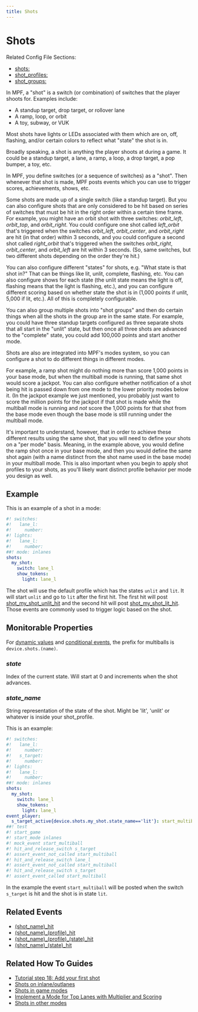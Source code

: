 ```yaml
---
title: Shots
---
```


# Shots


Related Config File Sections:

* [shots:](../../config/shots.md)
* [shot_profiles:](../../config/shot_profiles.md)
* [shot_groups:](../../config/shot_groups.md)

In MPF, a "shot" is a switch (or combination) of switches that the
player shoots for. Examples include:

* A standup target, drop target, or rollover lane
* A ramp, loop, or orbit
* A toy, subway, or VUK

Most shots have lights or LEDs associated with them which are on, off,
flashing, and/or certain colors to reflect what "state" the shot is
in.

Broadly speaking, a shot is anything the player shoots at during a game.
It could be a standup target, a lane, a ramp, a loop, a drop target, a
pop bumper, a toy, etc.

In MPF, you define switches (or a sequence of switches) as a "shot".
Then whenever that shot is made, MPF posts events which you can use to
trigger scores, achievements, shows, etc.

Some shots are made up of a single switch (like a standup target). But
you can also configure shots that are only considered to be hit based on
series of switches that must be hit in the right order within a certain
time frame. For example, you might have an orbit shot with three
switches: *orbit_left*, *orbit_top*, and *orbit_right*. You could
configure one shot called *left_orbit* that's triggered when the
switches *orbit_left*, *orbit_center*, and *orbit_right* are hit (in
that order) within 3 seconds, and you could configure a second shot
called *right_orbit* that's triggered when the switches *orbit_right*,
*orbit_center*, and *orbit_left* are hit within 3 seconds. (So, same
switches, but two different shots depending on the order they're hit.)

You can also configure different "states" for shots, e.g. "What state
is that shot in?" That can be things like lit, unlit, complete,
flashing, etc. You can also configure shows for each state (the unlit
state means the light is off, flashing means that the light is flashing,
etc.), and you can configure different scoring based on whether state
the shot is in (1,000 points if unlit, 5,000 if lit, etc.). All of this
is completely configurable.

You can also group multiple shots into "shot groups" and then do
certain things when all the shots in the group are in the same state.
For example, you could have three standup targets configured as three
separate shots that all start in the "unlit" state, but then once all
three shots are advanced to the "complete" state, you could add
100,000 points and start another mode.

Shots are also are integrated into MPF's modes system, so you can
configure a shot to do different things in different modes.

For example, a ramp shot might do nothing more than score 1,000 points
in your base mode, but when the multiball mode is running, that same
shot would score a jackpot. You can also configure whether notification
of a shot being hit is passed down from one mode to the lower priority
modes below it. (In the jackpot example we just mentioned, you probably
just want to score the million points for the jackpot if that shot is
made while the multiball mode is running and *not* score the 1,000
points for that shot from the base mode even though the base mode is
still running under the multiball mode.

It's important to understand, however, that in order to achieve these different results using the same shot, that you will need to define your shots on a "per mode" basis. Meaning, in the example above, you would define the ramp shot once in your base mode, and then you would define the same shot again (with a name distinct from the shot name used in the base mode) in your multiball mode. This is also important when you begin to apply shot profiles to your shots, as you'll likely want distinct profile behavior per mode you design as well.

## Example

This is an example of a shot in a mode:

``` yaml
#! switches:
#!   lane_l:
#!     number:
#! lights:
#!   lane_l:
#!     number:
##! mode: inlanes
shots:
  my_shot:
    switch: lane_l
    show_tokens:
      light: lane_l
```

The shot will use the default profile which has the states `unlit` and
`lit`. It will start `unlit` and go to `lit` after the first hit. The
first hit will post
[shot_my_shot_unlit_hit](../../events/shot_state_hit.md) and the second hit will post
[shot_my_shot_lit_hit](../../events/shot_state_hit.md). Those events are commonly used to trigger logic based on
the shot.

## Monitorable Properties

For
[dynamic values](../../config/instructions/dynamic_values.md) and
[conditional events](../../events/overview/conditional.md), the prefix for multiballs is `device.shots.(name)`.

### *state*

Index of the current state. Will start at 0 and increments when the shot advances.

### *state_name*

String representation of the state of the shot. Might be 'lit',
'unlit' or whatever is inside your shot_profile.

This is an example:

``` yaml
#! switches:
#!   lane_l:
#!     number:
#!   s_target:
#!     number:
#! lights:
#!   lane_l:
#!     number:
##! mode: inlanes
shots:
  my_shot:
    switch: lane_l
    show_tokens:
      light: lane_l
event_player:
  s_target_active{device.shots.my_shot.state_name=='lit'}: start_multiball
##! test
#! start_game
#! start_mode inlanes
#! mock_event start_multiball
#! hit_and_release_switch s_target
#! assert_event_not_called start_multiball
#! hit_and_release_switch lane_l
#! assert_event_not_called start_multiball
#! hit_and_release_switch s_target
#! assert_event_called start_multiball
```

In the example the event `start_multiball` will be posted when the
switch `s_target` is hit and the shot is in state `lit`.

## Related Events

* [(shot_name)_hit](../../events/shot_hit.md)
* [(shot_name)\_(profile)_hit](../../events/shot_profile_hit.md)
* [(shot_name)\_(profile)\_(state)_hit](../../events/shot_profile_state_hit.md)
* [(shot_name)\_(state)_hit](../../events/shot_state_hit.md)

## Related How To Guides

* [Tutorial step 18: Add your first shot](../../tutorial/18_shots.md)
* [Shots on inlane/outlanes](../../mechs/switches/rollover_switches.md)
* [Shots in game modes](../../cookbook/multiple_timed_shots.md)
* [Implement a Mode for Top Lanes with Multiplier and Scoring](../../cookbook/top_lanes_with_multiplier.md)
* [Shots in other modes](../../game_design/other_modes.md)
